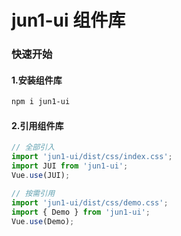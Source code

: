 # jun1-ui 组件库

### 快速开始

#### 1.安装组件库

```bash
npm i jun1-ui
```

#### 2.引用组件库
```javascript
// 全部引入
import 'jun1-ui/dist/css/index.css';
import JUI from 'jun1-ui';
Vue.use(JUI);

// 按需引用 
import 'jun1-ui/dist/css/demo.css';
import { Demo } from 'jun1-ui';
Vue.use(Demo);
```
